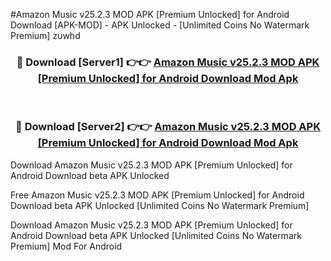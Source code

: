 #Amazon Music v25.2.3 MOD APK [Premium Unlocked] for Android Download [APK-MOD] - APK Unlocked - [Unlimited Coins No Watermark Premium] zuwhd



<div align="center">

<h3>🔴 Download [Server1] 👉👉 <a href="https://momento.my/?title=Amazon_Music_v25.2.3_MOD_APK_[Premium_Unlocked]_for_Android_Download">Amazon Music v25.2.3 MOD APK [Premium Unlocked] for Android Download Mod Apk</a></h3><br>

<h3>🔴 Download [Server2] 👉👉 <a href="https://momento.my/?title=Amazon_Music_v25.2.3_MOD_APK_[Premium_Unlocked]_for_Android_Download">Amazon Music v25.2.3 MOD APK [Premium Unlocked] for Android Download Mod Apk</a></h3>
</div>



Download Amazon Music v25.2.3 MOD APK [Premium Unlocked] for Android Download beta APK Unlocked

Free Amazon Music v25.2.3 MOD APK [Premium Unlocked] for Android Download beta APK Unlocked [Unlimited Coins No Watermark Premium]

Download Amazon Music v25.2.3 MOD APK [Premium Unlocked] for Android Download beta APK Unlocked [Unlimited Coins No Watermark Premium] Mod For Android
